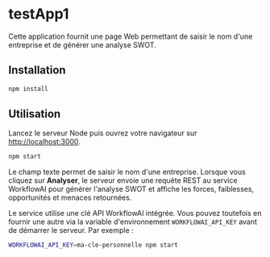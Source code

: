 # testApp1

Cette application fournit une page Web permettant de saisir le nom d'une entreprise et de générer une analyse SWOT.

## Installation

```bash
npm install
```

## Utilisation

Lancez le serveur Node puis ouvrez votre navigateur sur [http://localhost:3000](http://localhost:3000).

```bash
npm start
```

Le champ texte permet de saisir le nom d'une entreprise. Lorsque vous cliquez sur **Analyser**, le serveur envoie une requête REST au service WorkflowAI pour générer l'analyse SWOT et affiche les forces, faiblesses, opportunités et menaces retournées.

Le service utilise une clé API WorkflowAI intégrée. Vous pouvez toutefois en
fournir une autre via la variable d'environnement `WORKFLOWAI_API_KEY` avant de
démarrer le serveur. Par exemple :

```bash
WORKFLOWAI_API_KEY=ma-cle-personnelle npm start
```

